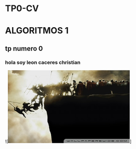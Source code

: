 # TP0-CV
# ALGORITMOS 1 
## tp numero 0
### hola soy leon caceres christian
![![compu](300_movie-wallpaper-400x240.jpg)]
